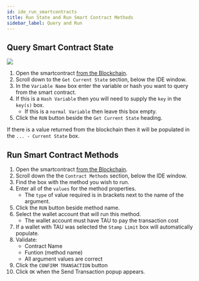 ```yaml
---
id: ide_run_smartcontracts
title: Run State and Run Smart Contract Methods
sidebar_label: Query and Run
---
```


## Query Smart Contract State
![](/img/wallet/gif/1.0.0_ide_query_state.gif)
1. Open the smartcontract <u>[from the Blockchain](/docs/wallet/ide_create_smartcontracts#open-existing-contract-from-blockchain)</u>.
2. Scroll down to the `Get Current State` section, below the IDE window.
3. In the `Variable Name` box enter the variable or hash you want to query from the smart contract.
4. If this is a `Hash Variable` then you will need to supply the `key` in the `key(s)` box. 
    - If this is a `normal Variable` then leave this box empty.
5. Click the `RUN` button beside the `Get Current State` heading.

If there is a value returned from the blockchain then it will be populated in the `... - Current State` box.

## Run Smart Contract Methods
1. Open the smartcontract <u>[from the Blockchain](/docs/wallet/ide_create_smartcontracts#open-existing-contract-from-blockchain)</u>.
2. Scroll down the the `Contract Methods` section, below the IDE window.
3. Find the box with the method you wish to run.
4. Enter all of the `values` for the method properties.
    - The `type` of value required is in brackets next to the name of the argument.
5. Click the `RUN` button beside method name.
6. Select the wallet account that will run this method.
    - The wallet account must have TAU to pay the transaction cost
7. If a wallet with TAU was selected the `Stamp Limit` box will automatically populate.
8. Validate:
    - Contract Name
    - Funtion (method name)
    - All argument values are correct
9. Click the `CONFIRM TRANSACTION` button
10. Click `OK` when the Send Transaction popup appears.